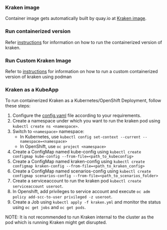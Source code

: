 ### Kraken image

Container image gets automatically built by quay.io at [Kraken image](https://quay.io/repository/openshift-scale/kraken).

### Run containerized version
Refer [instructions](https://github.com/cloud-bulldozer/kraken/blob/master/docs/installation.md#run-containerized-version) for information on how to run the containerized version of kraken.


### Run Custom Kraken Image
Refer to [instructions](https://github.com/cloud-bulldozer/kraken/blob/master/containers/build_own_image-README.md) for information on how to run a custom containerized version of kraken using podman


### Kraken as a KubeApp

To run containerized Kraken as a Kubernetes/OpenShift Deployment, follow these steps:
1. Configure the [config.yaml](https://github.com/openshift-scale/kraken/tree/master/config/config.yaml) file according to your requirements.
2. Create a namespace under which you want to run the kraken pod using `kubectl create ns <namespace>`.
3. Switch to `<namespace>` namespace:
    - In Kubernetes, use `kubectl config set-context --current --namespace=<namespace>`
    - In OpenShift, use `oc project <namespace>`
4. Create a ConfigMap named kube-config using `kubectl create configmap kube-config --from-file=<path_to_kubeconfig>`
5. Create a ConfigMap named kraken-config using `kubectl create configmap kraken-config --from-file=<path_to_kraken_config>`
6. Create a ConfigMap named scenarios-config using `kubectl create configmap scenarios-config --from-file=<path_to_scenarios_folder>`
7. Create a serviceaccount to run the kraken pod `kubectl create serviceaccount useroot`.
8. In Openshift, add privileges to service account and execute `oc adm policy add-scc-to-user privileged -z useroot`.
9. Create a Job using `kubectl apply -f kraken.yml` and monitor the status using `oc get jobs` and `oc get pods`.

NOTE: It is not recommended to run Kraken internal to the cluster as the pod which is running Kraken might get disrupted.
